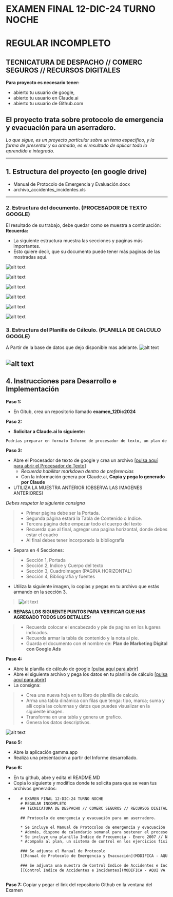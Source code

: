 # EXAMEN FINAL 12-DIC-24 TURNO NOCHE
# REGULAR INCOMPLETO
## TECNICATURA DE DESPACHO // COMERC SEGUROS // RECURSOS DIGITALES

**Para proyecto es necesario tener:**
* abierto tu usuario de google,
* abierto tu usuario en Claude.ai
* abierto tu usuario de Github.com

## El proyecto trata sobre protocolo de emergencia y evacuación para un aserradero. 
_Lo que sigue, es un proyecto particular sobre un tema específico, y la forma de presentar y su armado, es el resultado de aplicar todo lo aprendido e integrado._

---

## 1. Estructura del proyecto (en google drive)
- Manual de Protocolo de Emergencia y Evaluación.docx
- archivo_accidentes_incidentes.xls

---

### 2. Estructura del documento. (PROCESADOR DE TEXTO GOOGLE)
El resultado de su trabajo, debe quedar como se muestra a continuación:
**Recuerda:**
* La siguiente estructura muestra las secciones y paginas más importantes. 
* Esto quiere decir, que su documento puede tener más paginas de las mostradas aquí.

![alt text](https://github.com/hcgtech/12.12_EX_FNL_INF_TN_INCOMPLETOS/blob/main/images/portada.png "PORTADA")

![alt text](https://github.com/hcgtech/12.12_EX_FNL_INF_TN_INCOMPLETOS/blob/main/images/indice.png "INDICE") 

![alt text](https://github.com/hcgtech/12.12_EX_FNL_INF_TN_INCOMPLETOS/blob/main/images/cuerpo.png "CUERPO DEL DOCUMENTO") 

![alt text](https://github.com/hcgtech/12.12_EX_FNL_INF_TN_INCOMPLETOS/blob/main/images/cuerpo2.png "CUERPO DEL DOCUMENTO") 

![alt text](https://github.com/hcgtech/12.12_EX_FNL_INF_TN_INCOMPLETOS/blob/main/images/horiz.png "HORIZONTAL CON TABLA")

![alt text](https://github.com/hcgtech/12.12_EX_FNL_INF_TN_INCOMPLETOS/blob/main/images/biblio.png "BIBLIOGRAFIA")

### 3. Estructura del Planilla de Cálculo. (PLANILLA DE CALCULO GOOGLE)
A Partir de la base de datos que dejo disponible mas adelante.
![alt text](https://github.com/hcgtech/12.12_EX_FNL_INF_TN_INCOMPLETOS/blob/main/images/tabla.png "TABLA Y GRAFICA")

![alt text](https://github.com/hcgtech/12.12_EX_FNL_INF_TN_INCOMPLETOS/blob/main/images/grafica.png "TABLA Y GRAFICA")
---

## 4. Instrucciones para Desarrollo e Implementación
**Paso 1:**
* En Gitub, crea un repositorio llamado **examen_12Dic2024**

**Paso 2:**
* **Solicitar a Claude.ai lo siguiente:**

```txt
Podrías preparar en formato Informe de procesador de texto, un plan de marketing digital desarrollado para utilizar google ads, debe tener la estructura de embudo en el proceso de ventas, que no supere las 10 paginas, tenga una tabla con la metrica mas importante y bibliografía utilizada. Además agrega al principio una Portada.
```
**Paso 3:**
* Abre el Procesador de texto de google y crea un archivo [[pulsa aquí para abrir el Procesador de Texto](https://docs.google.com/document/u/0/)]
  * _Recuerda habilitar markdown dentro de preferencias_ 
  * Con la información genera por Claude.ai, **Copia y pega lo generado por Claude** 
* UTILIZA LA MUESTRA ANTERIOR (OBSERVA LAS IMAGENES ANTERIORES)

_Debes respetar la siguiente consigna_
> * Primer página debe ser la Portada.
> * Segunda página estará la Tabla de Contenido o Indice.
> * Tercera página debe empezar todo el cuerpo del texto
> * Recuerda que al final, agregar una pagina horizontal, donde debes estar el cuadro
> * Al final debes tener incorporado la bibliografía

* Separa en 4 Secciones:
> * Sección 1, Portada
> * Sección 2, Indice y Cuerpo del texto
> * Sección 3, CuadroImagen (PAGINA HORIZONTAL)
> * Sección 4, Bibliografia y fuentes

* Utiliza la siguiente imagen, lo copias y pegas en tu archivo que estás armando en la sección 3.
> ![alt text](https://github.com/hcgtech/11.12_EX_FNL_INF_TM_COMPLETOS/blob/main/images/layout.png "GRAFICA")

* **REPASA LOS SIGUIENTE PUNTOS PARA VERIFICAR QUE HAS AGREGADO TODOS LOS DETALLES:**
> * Recuerda colocar el encabezado y pie de pagina en los lugares indicados.
> * Recuerda armar la tabla de contenido y la nota al pie.
> * Guarda el documento con el nombre de: **Plan de Marketing Digital con Google Ads**

**Paso 4:**
* Abre la planilla de cálculo de google [[pulsa aquí para abrir](https://docs.google.com/spreadsheets/u/0/)]
* Abre el siguiente archivo y pega los datos en tu planilla de cálculo [[pulsa aquí para abrir](https://docs.google.com/spreadsheets/d/1lC4LLIoJsoBxUiHNhfccjsP_XsRHnRxz9Xnb0Ndp33A/edit?usp=sharing)]
* La consigna:
 > * Crea una nueva hoja en tu libro de planilla de calculo.
 > * Arma una tabla dinámica con filas que tenga: tipo, marca; suma  y allí copia las columnas y datos que puedes visualizar en la siguiente imagen.
 > * Transforma en una tabla y genera un grafico.
 > * Genera los datos descriptivos.
   
   ![alt text](https://github.com/hcgtech/11.12_EX_FNL_INF_TM_COMPLETOS/blob/main/images/tablaygrafica.png "TABLA Y GRAFICA")

**Paso 5:**
* Abre la aplicación gamma.app
* Realiza una presentación a partir del Informe desarrollado.

**Paso 6:**
* En tu github, abre y edita el README.MD
* Copia lo siguiente y modifica donde te solicita para que se vean tus archivos generados:
*  ```txt
      # EXAMEN FINAL 12-DIC-24 TURNO NOCHE
      # REGULAR INCOMPLETO
      ## TECNICATURA DE DESPACHO // COMERC SEGUROS // RECURSOS DIGITALES
      
      ## Protocolo de emergencia y evacuación para un aserradero.

      * Se incluye el Manual de Protocolos de emergencia y evacuación para una planta industrial aserradero de madera implantada con 3000 m2 con equipos de 20 años todos en diseño de movimientos continuos, es decir doble sinfin, paralelas, y otras conectadas con encadenados, donde trabajan 30 personas.
      * Además, dispone de calendario semanal para sostener el proceso al cual será sometido.
      * Se incluye una planilla Indice de Frecuencia - Enero 2007 // No.Trabajadores Accidentados*1.000.000/HH Trabajadas
      * Acompaña al plan, un sistema de control en los ejercicios físicos rutinarios a desarrollar, _verificando pulsaciones_.
      
      ### Se adjunta el Manual de Protocolo
      [[Manual de Protocolo de Emergencia y Evacuación](MODIFICA - AQUI VA LA DIRECCION COMPARTIDA DEL ARCHIVO)]
      
      ### Se adjunta una muestra de Control Indice de Accidentes e Incidentes
      [[Control Indice de Accidentes e Incidentes](MODIFICA - AQUI VA LA DIRECCION COMPARTIDA DEL ARCHIVO)]
      
      ```

 **Paso 7:** Copiar y pegar el link del repositorio Github en la ventana del Examen
